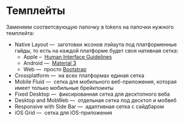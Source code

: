 # Темплейты

Заменяем соответсвующую папочку в tokens на папочки нужного темплейта:

- Native Layout —  заготовки жсонов лэйаута под платформенные гайды, то есть на каждой платформе будет своя нативная сетка:
  - Apple –  [Human Interface Guidelines](https://developer.apple.com/design/human-interface-guidelines/layout)
  - Android —  [Material 3](https://m3.material.io/foundations/layout/understanding-layout/overview)
  - Web —  просто [Bootstrap](https://getbootstrap.com/docs/5.0/layout/breakpoints/)
- Crossplatform —  на всех платформах единая сетка
- Mobile Fluid —  сетка для мобильного веб-приложения, которая имеет только мобильные брейкпоинты
- Fixed Desktop —  фиксированная сетка для десктопного веба
- Desktop and MobWeb —  отдельная сетка под десктоп и мобвеб
- Responsive with Side Bar —  адаптивная сетка с сайдбаром
- iOS Grid —  сетка для iOS-приложения